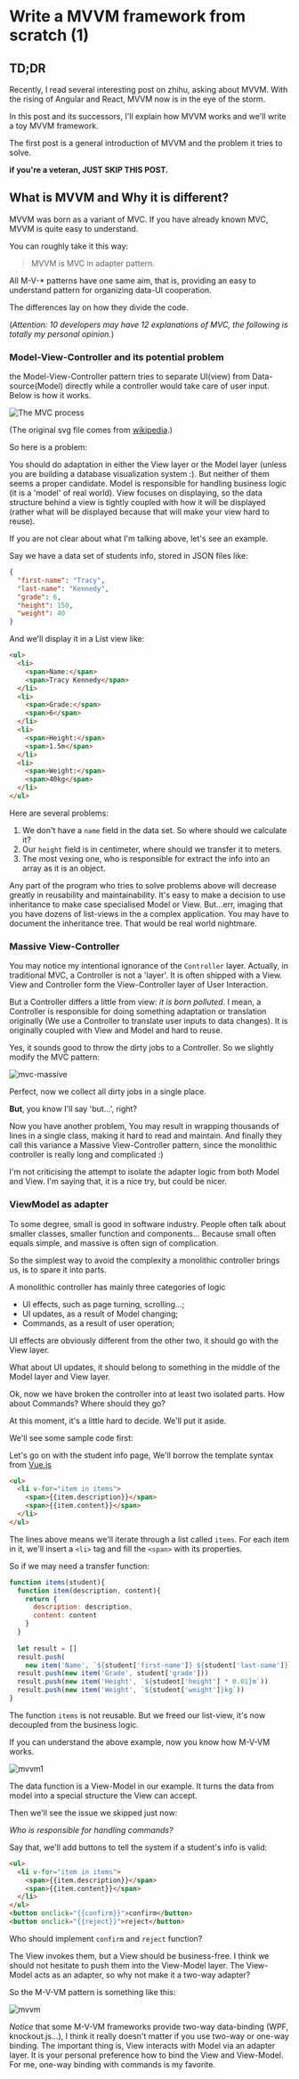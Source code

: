 # Write a MVVM framework from scratch (1)

## TD;DR
Recently, I read several interesting post on zhihu, asking about MVVM.
With the rising of Angular and React, MVVM now is in the eye of the storm.

In this post and its successors, I'll explain how MVVM works and we'll write a toy MVVM framework.

The first post is a general introduction of MVVM and the problem it tries to solve.

__if you're a veteran, JUST SKIP THIS POST.__


## What is MVVM and Why it is different?

MVVM was born as a variant of MVC.
If you have already known MVC, MVVM is quite easy to understand.

You can roughly take it this way:
> MVVM is  MVC in adapter pattern.

All M-V-* patterns have one same aim, that is, 
providing an easy to understand pattern for organizing data-UI cooperation.

The differences lay on how they divide the code.

(_Attention: 10 developers may have 12 explanations of MVC, the following is totally my personal opinion._)

### Model-View-Controller and its potential problem

the Model-View-Controller pattern tries to separate UI(view) from Data-source(Model) directly 
while a controller would take care of user input. Below is how it works.


 ![The MVC process](./assets/mvc_process.svg)
 
(The original svg file comes from 
[wikipedia](https://zh.wikipedia.org/wiki/MVC#/media/File:MVC-Process.svg).)
 
So here is a problem:

You should do adaptation in either the View layer or the Model layer 
(unless you are building a database visualization system :). 
But neither of them seems a proper candidate. 
Model is responsible for handling business logic (it is a 'model' of real world).
View focuses on displaying, so the data structure behind a view
is tightly coupled with how it will be displayed
(rather what will be displayed because that will make your view hard to reuse).
  
If you are not clear about what I'm talking above, let's see an example.

Say we have a data set of students info, stored in JSON files like:

```json
{
  "first-name": "Tracy",
  "last-name": "Kennedy",
  "grade": 6,
  "height": 150,
  "weight": 40
}
```

And we'll display it in a List view like:

```html
<ul>
  <li>
    <span>Name:</span>
    <span>Tracy Kennedy</span>
  </li>
  <li>
    <span>Grade:</span>
    <span>6</span>
  </li>
  <li>
    <span>Height:</span>
    <span>1.5m</span>
  </li>
  <li>
    <span>Weight:</span>
    <span>40kg</span>
  </li>
</ul>
```

Here are several problems:

1. We don't have a `name` field in the data set. So where should we calculate it?
2. Our `height` field is in centimeter, where should we transfer it to meters.
3. The most vexing one, who is responsible for extract the info into an array 
   as it is an object.
   
Any part of the program who tries to solve problems above will decrease greatly in reusability and maintainability.
It's easy to make a decision to use inheritance to make case specialised Model or View.
But...err, imaging that you have dozens of list-views in the a complex application.
You may have to document the inheritance tree.
That would be real world nightmare.

### Massive View-Controller

You may notice my intentional ignorance of the `Controller` layer.
Actually, in traditional MVC, a Controller is not a 'layer'. It is often shipped with a View.
View and Controller form the View-Controller layer of User Interaction.

But a Controller differs a little from view: _it is born polluted_.
I mean, a Controller is responsible for doing something adaptation or translation originally
(We use a Controller to translate user inputs to data changes).
It is originally coupled with View and Model and hard to reuse.

Yes, it sounds good to throw the dirty jobs to a Controller. So we slightly modify the MVC pattern:

![mvc-massive](./assets/mvc_massive.png)

Perfect, now we collect all dirty jobs in a single place.

__But__, you know I'll say 'but...', right?

Now you have another problem, 
You may result in wrapping thousands of lines in a single class,
making it hard to read and maintain.
And finally they call this variance a Massive View-Controller pattern,
since the monolithic controller is really long and complicated :)

I'm not criticising the attempt to isolate the adapter logic from both Model and View.
I'm saying that, it is a nice try, but could be nicer.

### ViewModel as adapter

To some degree, small is good in software industry.
People often talk about smaller classes, smaller function and components...
Because small often equals simple, and massive is often sign of complication. 

So the simplest way to avoid the complexity a monolithic controller brings us,
is to spare it into parts.

A monolithic controller has mainly three categories of logic
* UI effects, such as  page turning, scrolling...; 
* UI updates, as a result of Model changing;
* Commands, as a result of user operation;

UI effects are obviously different from the other two, it should go with the View layer.

What about UI updates, it should belong to something in the middle of the Model layer and View layer.

Ok, now we have broken the controller into at least two isolated parts.
How about Commands? Where should they go?

At this moment, it's a little hard to decide. We'll put it aside.

We'll see some sample code first:

Let's go on with the student info page, 
We'll borrow the template syntax from [Vue.js](https://vuejs.org)

```html
<ul>
  <li v-for="item in items">
    <span>{{item.description}}</span>
    <span>{{item.content}}</span>
  </li>
</ul>
```
The lines above means we'll iterate through a list called `items`.
For each item in it, we'll insert a `<li>` tag and fill the `<span>` with its properties.

So if we may need a transfer function:

```javascript
function items(student){
  function item(description, content){
    return {
      description: description,
      content: content
    }
  }
  
  let result = []
  result.push(
    new item('Name', `${student['first-name']} ${student['last-name']}`))
  result.push(new item('Grade', student['grade']))
  result.push(new item('Height', `${student['height'] * 0.01}m`))
  result.push(new item('Weight', `${student['weight']}kg`))
}
```
The function `items` is not reusable. 
But we freed our list-view, it's now decoupled from the business logic.
 
If you can understand the above example, now you know how M-V-VM works.

![mvvm1](./assets/mvvm_data_flow.png)

The data function is a View-Model in our example. 
It turns the data from model into a special structure the View can accept.

Then we'll see the issue we skipped just now:

_Who is responsible for handling commands?_

Say that, we'll add buttons to tell the system if a student's info is valid:

```html
<ul>
  <li v-for="item in items">
    <span>{{item.description}}</span>
    <span>{{item.content}}</span>
  </li>
</ul>
<button onclick="{{confirm}}">confirm</button>
<button onclick="{{reject}}">reject</button>
```

Who should implement `confirm` and `reject` function?

The View invokes them, but a View should be business-free.
I think we should not hesitate to push them into the View-Model layer.
The View-Model acts as an adapter, so why not make it a two-way adapter?

So the M-V-VM pattern is something like this:

![mvvm](./assets/mvvm.png)

_Notice_ that some M-V-VM frameworks provide two-way data-binding (WPF, knockout.js...),
I think it really doesn't matter if you use two-way or one-way binding.
The important thing is, View interacts with Model via an adapter layer.
It is your personal preference how to bind the View and View-Model.
For me, one-way binding with commands is my favorite.